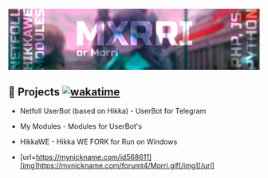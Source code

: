 ![banner](https://github.com/MXRRI/MXRRI/raw/main/me.png)

## 👾 Projects [![wakatime](https://wakatime.com/badge/user/8dcdd8d4-f146-496c-a813-256aa4b11e39.svg)](https://wakatime.com/@8dcdd8d4-f146-496c-a813-256aa4b11e39)
- Netfoll UserBot (based on Hikka) - UserBot for Telegram
- My Modules - Modules for UserBot's
- HikkaWE - Hikka WE FORK for Run on Windows

- [url=https://mynickname.com/id568611][img]https://mynickname.com/forumt4/Morri.gif[/img][/url]
